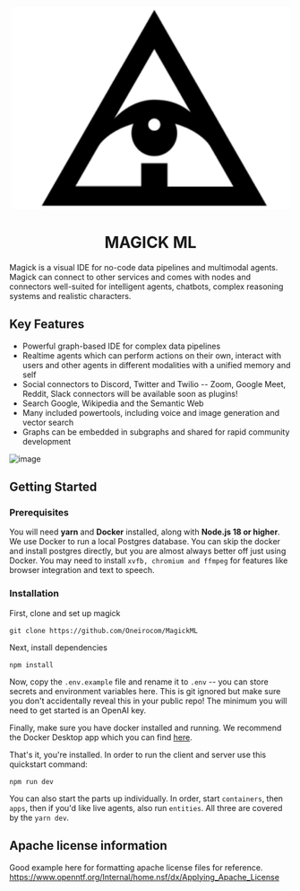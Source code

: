 <p align="center"><img src="docs/logo.png" /></p>
<h1 align="center">MAGICK ML</h1>

Magick is a visual IDE for no-code data pipelines and multimodal agents. Magick can connect to other services and comes with nodes and connectors well-suited for intelligent agents, chatbots, complex reasoning systems and realistic characters.

## Key Features

- Powerful graph-based IDE for complex data pipelines
- Realtime agents which can perform actions on their own, interact with users and other agents in different modalities with a unified memory and self
- Social connectors to Discord, Twitter and Twilio -- Zoom, Google Meet, Reddit, Slack connectors will be available soon as plugins!
- Search Google, Wikipedia and the Semantic Web
- Many included powertools, including voice and image generation and vector search
- Graphs can be embedded in subgraphs and shared for rapid community development

![image](https://user-images.githubusercontent.com/18633264/210928740-fec448aa-e6fe-4640-9587-aae109ddea12.png)

## Getting Started

### Prerequisites

You will need **yarn** and **Docker** installed, along with **Node.js 18 or higher**. We use Docker to run a local Postgres database. You can skip the docker and install postgres directly, but you are almost always better off just using Docker. You may need to install `xvfb, chromium and ffmpeg` for features like browser integration and text to speech.

### Installation

First, clone and set up magick

```
git clone https://github.com/Oneirocom/MagickML
```

Next, install dependencies

```
npm install
```

Now, copy the `.env.example` file and rename it to `.env` -- you can store secrets and environment variables here. This is git ignored but make sure you don't accidentally reveal this in your public repo! The minimum you will need to get started is an OpenAI key.

Finally, make sure you have docker installed and running. We recommend the Docker Desktop app which you can find [here](https://docs.docker.com/get-docker/).

That's it, you're installed. In order to run the client and server use this quickstart command:

```
npm run dev
```

You can also start the parts up individually. In order, start `containers`, then `apps`, then if you'd like live agents, also run `entities`. All three are covered by the `yarn dev`.

## Apache license information

Good example here for formatting apache license files for reference.
https://www.openntf.org/Internal/home.nsf/dx/Applying_Apache_License
